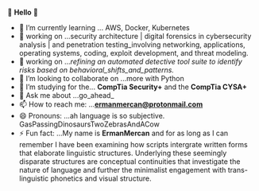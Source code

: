  👋      **Hello** 👋



- 🌱 I’m currently learning ... AWS, Docker, Kubernetes 
- 🔭 working on ...security architecture | digital forensics in cybersecurity analysis | and penetration testing_involving networking, applications, operating systems, coding, exploit development, and threat modeling.
- 🔭 working on ..._refining an automated detective tool suite to identify risks based on behavioral_shifts_and_patterns._
- 👯 I’m looking to collaborate on ...more with Python
- 🤔 I’m studying for the... **CompTia Security+** and the **CompTia CYSA+** 
- 💬 Ask me about ...go_ahead_
- 📫 How to reach me: ...**ermanmercan@protonmail.com**
- 😄 Pronouns: ...ah language is so subjective. GasPassingDinosaursTwoZebrasAndACow
- ⚡ Fun fact: ...My name is **ErmanMercan** and for as long as I can remember I have been examining how scripts intergrate written forms that elaborate linguistic structures. Underlying these seemingly disparate structures are conceptual continuities that investigate the nature of language and further the minimalist engagement with trans-linguistic phonetics and visual structure.
